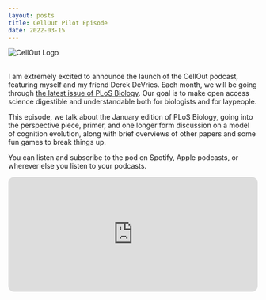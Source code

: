 ```yaml
---
layout: posts
title: CellOut Pilot Episode
date: 2022-03-15
---
```



<div class="row container">
		<div class="col-12">
			<img src="https://s3-us-west-2.amazonaws.com/anchor-generated-image-bank/production/podcast_uploaded_nologo400/17755122/17755122-1647348247275-ebc1fd33c74a6.jpg" class="img-fluid rounded align-middle mx-auto d-block" style="max-width:100%;" alt="CellOut Logo">
		</div>

</div>

<br>


I am extremely excited to announce the launch of the CellOut podcast, featuring myself and my friend Derek DeVries. Each month, we will be going through <a href='https://journals.plos.org/plosbiology/issue?id=10.1371/issue.pbio.v20.i01'>the latest issue of PLoS Biology</a>. Our goal is to make open access science digestible and understandable both for biologists and for laypeople.

This episode, we talk about the January edition of PLoS Biology, going into the perspective piece, primer, and one longer form discussion on a model of cognition evolution, along with brief overviews of other papers and some fun games to break things up. 

You can listen and subscribe to the pod on Spotify, Apple podcasts, or wherever else you listen to your podcasts. 

<iframe style="border-radius:12px" src="https://open.spotify.com/embed/show/1MLpOXv99NdHUY7r8AN67a?utm_source=generator&theme=0" width="100%" height="232" frameBorder="0" allowfullscreen="" allow="autoplay; clipboard-write; encrypted-media; fullscreen; picture-in-picture"></iframe>
